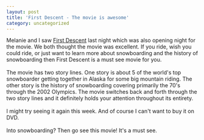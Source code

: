 ```yaml
---
layout: post
title: 'First Descent - The movie is awesome'
category: uncategorized
---
```


Melanie and I saw <a href="http://www.firstdescentmovie.com/">First Descent</a> last night which was also opening night for the movie.  We both thought the movie was excellent.  If you ride, wish you could ride, or just want to learn more about snowboarding and the history of snowboarding then First Descent is a must see movie for you.<br /><br />The movie has two story lines.  One story is about 5 of the world's top snowboarder getting together in Alaska for some big mountain riding.  The other story is the history of snowboarding covering primarily the 70's through the 2002 Olympics.  The movie switches back and forth through the two story lines and it definitely holds your attention throughout its entirety.  <br /><br />I might try seeing it again this week.  And of course I can't want to buy it on DVD.  <br /><br />Into snowboarding?  Then go see this movie!  It's a must see.
